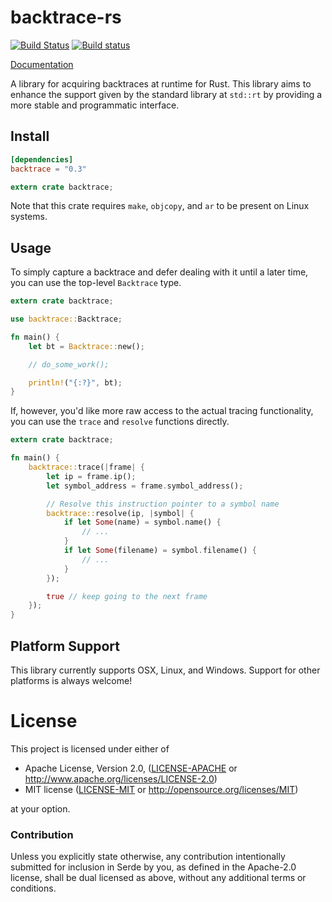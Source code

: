 # backtrace-rs

[![Build Status](https://travis-ci.org/alexcrichton/backtrace-rs.svg?branch=master)](https://travis-ci.org/alexcrichton/backtrace-rs)
[![Build status](https://ci.appveyor.com/api/projects/status/v4l9oj4aqbbgyx44?svg=true)](https://ci.appveyor.com/project/alexcrichton/backtrace-rs)

[Documentation](http://alexcrichton.com/backtrace-rs)

A library for acquiring backtraces at runtime for Rust. This library aims to
enhance the support given by the standard library at `std::rt` by providing a
more stable and programmatic interface.

## Install

```toml
[dependencies]
backtrace = "0.3"
```

```rust
extern crate backtrace;
```

Note that this crate requires `make`, `objcopy`, and `ar` to be present on Linux
systems.

## Usage

To simply capture a backtrace and defer dealing with it until a later time,
you can use the top-level `Backtrace` type.

```rust
extern crate backtrace;

use backtrace::Backtrace;

fn main() {
    let bt = Backtrace::new();

    // do_some_work();

    println!("{:?}", bt);
}
```

If, however, you'd like more raw access to the actual tracing functionality, you
can use the `trace` and `resolve` functions directly.

```rust
extern crate backtrace;

fn main() {
    backtrace::trace(|frame| {
        let ip = frame.ip();
        let symbol_address = frame.symbol_address();

        // Resolve this instruction pointer to a symbol name
        backtrace::resolve(ip, |symbol| {
            if let Some(name) = symbol.name() {
                // ...
            }
            if let Some(filename) = symbol.filename() {
                // ...
            }
        });

        true // keep going to the next frame
    });
}
```

## Platform Support

This library currently supports OSX, Linux, and Windows. Support for other
platforms is always welcome!

# License

This project is licensed under either of

 * Apache License, Version 2.0, ([LICENSE-APACHE](LICENSE-APACHE) or
   http://www.apache.org/licenses/LICENSE-2.0)
 * MIT license ([LICENSE-MIT](LICENSE-MIT) or
   http://opensource.org/licenses/MIT)

at your option.

### Contribution

Unless you explicitly state otherwise, any contribution intentionally submitted
for inclusion in Serde by you, as defined in the Apache-2.0 license, shall be
dual licensed as above, without any additional terms or conditions.
